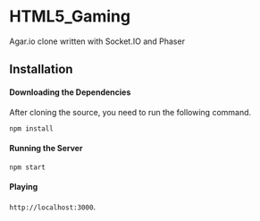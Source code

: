 # HTML5_Gaming

Agar.io clone written with Socket.IO and Phaser

## Installation

#### Downloading the Dependencies

After cloning the source, you need to run the following command.

```
npm install
```

#### Running the Server

```
npm start
```

#### Playing

`http://localhost:3000`.
